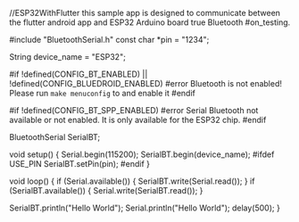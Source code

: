 //ESP32WithFlutter this sample app is designed to communicate between the flutter android app and ESP32 Arduino board true Bluetooth #on_testing.


#include "BluetoothSerial.h"
const char *pin = "1234";

String device_name = "ESP32";

#if !defined(CONFIG_BT_ENABLED) || !defined(CONFIG_BLUEDROID_ENABLED)
#error Bluetooth is not enabled! Please run `make menuconfig` to and enable it
#endif

#if !defined(CONFIG_BT_SPP_ENABLED)
#error Serial Bluetooth not available or not enabled. It is only available for the ESP32 chip.
#endif

BluetoothSerial SerialBT;

void setup() {
  Serial.begin(115200);
  SerialBT.begin(device_name);
#ifdef USE_PIN
  SerialBT.setPin(pin);
#endif
}

void loop() {
  if (Serial.available()) {
    SerialBT.write(Serial.read());
  }
  if (SerialBT.available()) {
    Serial.write(SerialBT.read());
  }

SerialBT.println("Hello World");
Serial.println("Hello World");
delay(500);
}
